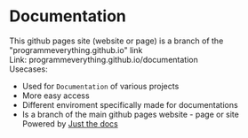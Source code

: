 # Documentation
This github pages site (website or page) is a branch of the "programmeverything.github.io" link \
Link: programmeverything.github.io/documentation \
Usecases:
  - Used for `Documentation` of various projects
  - More easy access
  - Different enviroment specifically made for documentations
  - Is a branch of the main github pages website - page or site \
Powered by [Just the docs](https://github.com/just-the-docs/just-the-docs)
